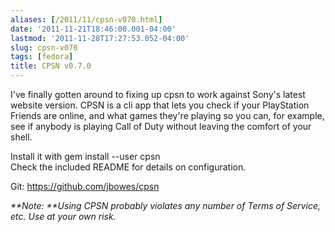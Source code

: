 ```yaml
---
aliases: [/2011/11/cpsn-v070.html]
date: '2011-11-21T18:46:00.001-04:00'
lastmod: '2011-11-28T17:27:53.052-04:00'
slug: cpsn-v070
tags: [fedora]
title: CPSN v0.7.0
---
```


I've finally gotten around to fixing up cpsn to work against Sony's latest
website version. CPSN is a cli app that lets you check if your PlayStation
Friends are online, and what games they're playing so you can, for example,
see if anybody is playing Call of Duty without leaving the comfort of your
shell.  
  
Install it with gem install --user cpsn  
Check the included README for details on configuration.  
  
Git: <https://github.com/jbowes/cpsn>  
  
_**Note: **Using CPSN probably violates any number of Terms of Service, etc.
Use at your own risk._

